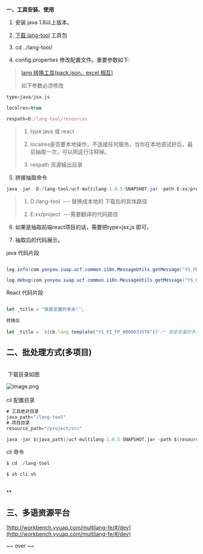 **一、工具安装、使用**

1. 安装 java 1.8以上版本。



2. [下载 lang-tool](http://iuap-design-cdn.oss-cn-beijing.aliyuncs.com/static/mdd/lang-tool.zip) 工具包

3. cd ../lang-tool/

4. config.properties 修改配置文件。重要参数如下:



> [lang 转换工具(pack.json、excel 相互)](https://package.yonyoucloud.com/#/package/bGFuZy1jbGk=)
> 
> 如下参数必须修改



```javascript
type=java/jsx,js    

localres=true

respath=D:/lang-tool/resources
```


> 1. type java 或 react
> 
> 2. localres是否要本地操作，不连接任何服务。当你在本地调试好后，最后抽取一次，可以把这行注释掉。
> 
> 3. respath 资源输出目录



5. 拼接抽取命令

```java
java -jar  D:/lang-tool/ucf-multilang-1.0.5-SNAPSHOT.jar -path E:xx/project -configpath  D:/lang-tool
```

> 1. D:/lang-tool  --- 替换成本地的 下载后的具体路径
> 
> 2. E:xx/project  ---需要翻译的代码路径


6. 如果是抽取前端react项目的话，需要把type=jsx,js 即可。

7. 抽取后的代码展示。

java 代码片段

```java

log.info(com.yonyou.iuap.ucf.common.i18n.MessageUtils.getMessage("YS_FED_PROJECT_L_00050047") /* "BPM 终审回调 token : " */ + token);

log.debug(com.yonyou.iuap.ucf.common.i18n.MessageUtils.getMessage("YS_FED_PROJECT_L_00050009") /* "BPM 终审回调 配置token : " */ + confToken);

```

React 代码片段

```javascript

let _title = "我是变量的多余!";
    
转换后
    
let _title = `${cb.lang.template("YS_FI_FP_0000033576")}`/* 我是变量的多余! */;
```


<a name="iN8Yc"></a>
## **二、批处理方式(多项目)**

<br /> 下载目录如图

![image.png](http://design.yonyoucloud.com/static/yuque/0/2019/png/319615/1572406802367-cf368192-85cd-4af7-bb14-52282b1070e9.png#align=left&display=inline&height=142&name=image.png&originHeight=142&originWidth=292&search=&size=17038&status=done&width=292)<br />
<br />cli 配置目录

```java
# 工具绝对目录
java_path="/lang-tool"
# 项目目录
resource_path="/project/src"

java -jar ${java_path}/ucf-multilang-1.0.5-SNAPSHOT.jar -path ${resource_path} -configpath ${java_path}
```

cli 命令

```java
$ cd ./lang-tool

$ sh cli.sh
```

<br />**

<a name="YmMUv"></a>
## **三、多语资源平台**


[http://workbench.yyuap.com/multilang-fe/#/dev](http://workbench.yyuap.com/multilang-fe/#/dev)<br />


~~ over ~~